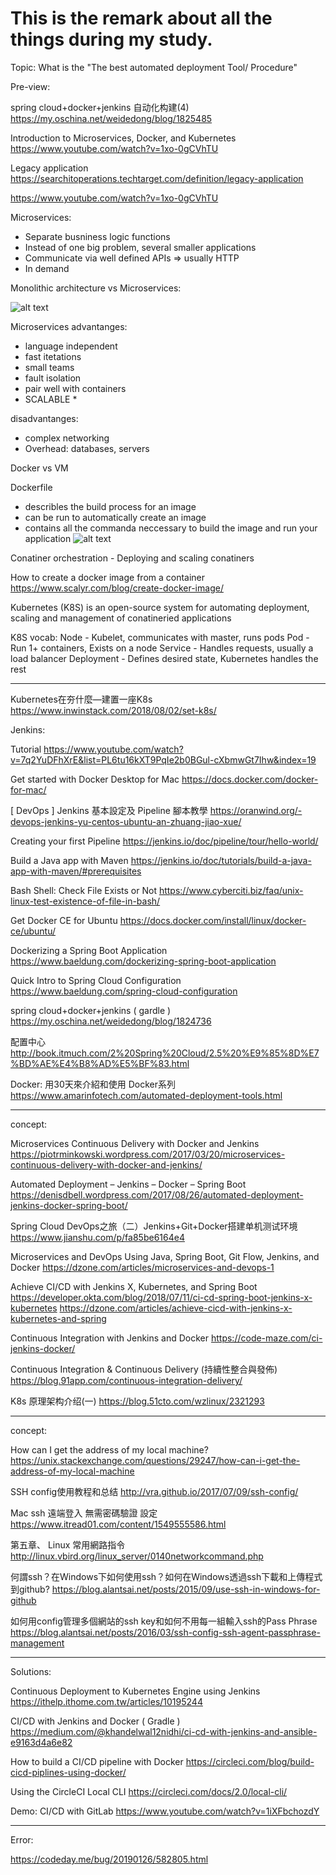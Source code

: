 # This is the remark about all the things during my study.

Topic: What is the "The best automated deployment Tool/ Procedure"

Pre-view:

spring cloud+docker+jenkins 自动化构建(4)
https://my.oschina.net/weidedong/blog/1825485

Introduction to Microservices, Docker, and Kubernetes
https://www.youtube.com/watch?v=1xo-0gCVhTU

Legacy application
https://searchitoperations.techtarget.com/definition/legacy-application

https://www.youtube.com/watch?v=1xo-0gCVhTU

Microservices:
- Separate busniness logic functions
- Instead of one big problem, several smaller applications
- Communicate via well defined APIs => usually HTTP
- In demand

Monolithic architecture vs Microservices:

![alt text](https://res.cloudinary.com/practicaldev/image/fetch/s--seen3BGm--/c_limit%2Cf_auto%2Cfl_progressive%2Cq_auto%2Cw_880/https://user-images.githubusercontent.com/2697570/49395813-cd094980-f737-11e8-9e9a-6c20db5720c4.jpg)

Microservices advantanges:
- language independent
- fast itetations
- small teams
- fault isolation
- pair well with containers
- SCALABLE *

disadvantanges: 
- complex networking
- Overhead: databases, servers

Docker vs VM

Dockerfile
- describles the build process for an image
- can be run to automatically create an image
- contains all the commanda neccessary to build the image and run your application
![alt text](https://cdn-images-1.medium.com/max/2600/1*asSDJQpw1EQPFN-BqQSU0Q.png)

Conatiner orchestration - Deploying and scaling conatiners

How to create a docker image from a container
https://www.scalyr.com/blog/create-docker-image/

Kubernetes (K8S)
is an open-source system for automating deployment, scaling and management of conatineried applications

K8S vocab:
Node - Kubelet, communicates with master, runs pods
Pod - Run 1+ containers, Exists on a node
Service - Handles requests, usually a load balancer
Deployment - Defines desired state, Kubernetes handles the rest

***

Kubernetes在夯什麼—建置一座K8s
https://www.inwinstack.com/2018/08/02/set-k8s/

Jenkins:

Tutorial
https://www.youtube.com/watch?v=7q2YuDFhXrE&list=PL6tu16kXT9PqIe2b0BGul-cXbmwGt7Ihw&index=19

Get started with Docker Desktop for Mac
https://docs.docker.com/docker-for-mac/

[ DevOps ] Jenkins 基本設定及 Pipeline 腳本教學
https://oranwind.org/-devops-jenkins-yu-centos-ubuntu-an-zhuang-jiao-xue/

Creating your first Pipeline
https://jenkins.io/doc/pipeline/tour/hello-world/

Build a Java app with Maven
https://jenkins.io/doc/tutorials/build-a-java-app-with-maven/#prerequisites

Bash Shell: Check File Exists or Not
https://www.cyberciti.biz/faq/unix-linux-test-existence-of-file-in-bash/

Get Docker CE for Ubuntu
https://docs.docker.com/install/linux/docker-ce/ubuntu/

Dockerizing a Spring Boot Application
https://www.baeldung.com/dockerizing-spring-boot-application

Quick Intro to Spring Cloud Configuration
https://www.baeldung.com/spring-cloud-configuration

spring cloud+docker+jenkins ( gardle )
https://my.oschina.net/weidedong/blog/1824736

配置中心
http://book.itmuch.com/2%20Spring%20Cloud/2.5%20%E9%85%8D%E7%BD%AE%E4%B8%AD%E5%BF%83.html

Docker:
用30天來介紹和使用 Docker系列 
https://www.amarinfotech.com/automated-deployment-tools.html



***

concept: 

Microservices Continuous Delivery with Docker and Jenkins
https://piotrminkowski.wordpress.com/2017/03/20/microservices-continuous-delivery-with-docker-and-jenkins/

Automated Deployment – Jenkins – Docker – Spring Boot
https://denisdbell.wordpress.com/2017/08/26/automated-deployment-jenkins-docker-spring-boot/

Spring Cloud DevOps之旅（二）Jenkins+Git+Docker搭建单机测试环境
https://www.jianshu.com/p/fa85be6164e4

Microservices and DevOps Using Java, Spring Boot, Git Flow, Jenkins, and Docker
https://dzone.com/articles/microservices-and-devops-1

Achieve CI/CD with Jenkins X, Kubernetes, and Spring Boot
https://developer.okta.com/blog/2018/07/11/ci-cd-spring-boot-jenkins-x-kubernetes
https://dzone.com/articles/achieve-cicd-with-jenkins-x-kubernetes-and-spring

Continuous Integration with Jenkins and Docker
https://code-maze.com/ci-jenkins-docker/

Continuous Integration & Continuous Delivery (持續性整合與發佈)
https://blog.91app.com/continuous-integration-delivery/


K8s 原理架构介绍(一)
https://blog.51cto.com/wzlinux/2321293

***

concept:

How can I get the address of my local machine?
https://unix.stackexchange.com/questions/29247/how-can-i-get-the-address-of-my-local-machine

SSH config使用教程和总结
http://vra.github.io/2017/07/09/ssh-config/

Mac ssh 遠端登入 無需密碼驗證 設定
https://www.itread01.com/content/1549555586.html

第五章、 Linux 常用網路指令
http://linux.vbird.org/linux_server/0140networkcommand.php

何謂ssh？在Windows下如何使用ssh？如何在Windows透過ssh下載和上傳程式到github?
https://blog.alantsai.net/posts/2015/09/use-ssh-in-windows-for-github

如何用config管理多個網站的ssh key和如何不用每一組輸入ssh的Pass Phrase
https://blog.alantsai.net/posts/2016/03/ssh-config-ssh-agent-passphrase-management

***
Solutions:

Continuous Deployment to Kubernetes Engine using Jenkins
https://ithelp.ithome.com.tw/articles/10195244

CI/CD with Jenkins and Docker ( Gradle )
https://medium.com/@khandelwal12nidhi/ci-cd-with-jenkins-and-ansible-e9163d4a6e82

How to build a CI/CD pipeline with Docker
https://circleci.com/blog/build-cicd-piplines-using-docker/

Using the CircleCI Local CLI
https://circleci.com/docs/2.0/local-cli/

Demo: CI/CD with GitLab
https://www.youtube.com/watch?v=1iXFbchozdY

***

Error:

https://codeday.me/bug/20190126/582805.html



